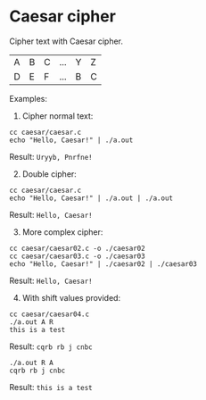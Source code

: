 # Caesar cipher

Cipher text with Caesar cipher.

| | | | | | |
| - | - | - | - | - | - |
| A | B | C | ... | Y | Z |
| D | E | F | ... | B | C |

Examples:

1. Cipher normal text:

```
cc caesar/caesar.c
echo "Hello, Caesar!" | ./a.out
```

Result: `Uryyb, Pnrfne!`

2. Double cipher:

```
cc caesar/caesar.c
echo "Hello, Caesar!" | ./a.out | ./a.out
```

Result: `Hello, Caesar!`

3. More complex cipher:

```
cc caesar/caesar02.c -o ./caesar02
cc caesar/caesar03.c -o ./caesar03
echo "Hello, Caesar!" | ./caesar02 | ./caesar03
```

Result: `Hello, Caesar!`

4. With shift values provided:

```
cc caesar/caesar04.c
./a.out A R
this is a test
```

Result: `cqrb rb j cnbc`

```
./a.out R A
cqrb rb j cnbc
```

Result: `this is a test`